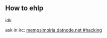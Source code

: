 ## How to ehlp ##

idk

ask in irc: [mempsimoiria.datnode.net #hacking](ircs://mempsimoiria.datnode.net/hacking)